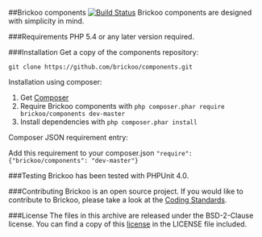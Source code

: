 
##Brickoo components [![Build Status](https://secure.travis-ci.org/brickoo/components.png)](http://travis-ci.org/brickoo/components)
Brickoo components are designed with simplicity in mind.

###Requirements
PHP 5.4 or any later version required.


###Installation
Get a copy of the components repository:

`git clone https://github.com/brickoo/components.git`


Installation using composer:

1. Get [Composer](http://getcomposer.org/)
2. Require Brickoo components with `php composer.phar require brickoo/components dev-master`
3. Install dependencies with `php composer.phar install`


Composer JSON requirement entry:

Add this requirement to your composer.json `"require": {"brickoo/components": "dev-master"}`


###Testing
Brickoo has been tested with PHPUnit 4.0.


###Contributing
Brickoo is an open source project. If you would like to contribute to Brickoo, please take a look at the
[Coding Standards](http://brickoo.com/#coding_standards).


###License
The files in this archive are released under the BSD-2-Clause license.
You can find a copy of this [license](http://brickoo.com/#license) in the LICENSE file included.
